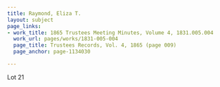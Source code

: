 ```yaml
---
title: Raymond, Eliza T.
layout: subject
page_links:
- work_title: 1865 Trustees Meeting Minutes, Volume 4, 1831.005.004
  work_url: pages/works/1831-005-004
  page_title: Trustees Records, Vol. 4, 1865 (page 009)
  page_anchor: page-1134030

---
```

<p>Lot 21</p>